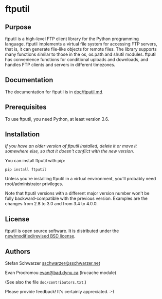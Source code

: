 # ftputil

## Purpose

ftputil is a high-level FTP client library for the Python programming
language. ftputil implements a virtual file system for accessing FTP
servers, that is, it can generate file-like objects for remote files.
The library supports many functions similar to those in the os,
os.path and shutil modules. ftputil has convenience functions for
conditional uploads and downloads, and handles FTP clients and servers
in different timezones.

## Documentation

The documentation for ftputil is in
[doc/ftputil.md](https://git.sr.ht/~sschwarzer/ftputil/tree/main/item/doc/ftputil.md).

## Prerequisites

To use ftputil, you need Python, at least version 3.6.

## Installation

*If you have an older version of ftputil installed, delete it or
move it somewhere else, so that it doesn't conflict with the new
version.*

You can install ftputil with pip:

    pip install ftputil

Unless you're installing ftputil in a virtual environment, you'll
probably need root/administrator privileges.

Note that ftputil versions with a different major version number won't
be fully backward-compatible with the previous version. Examples are
the changes from 2.8 to 3.0 and from 3.4 to 4.0.0.

## License

ftputil is open source software. It is distributed under the
[new/modified/revised BSD license](https://opensource.org/licenses/BSD-3-Clause).

## Authors

Stefan Schwarzer <sschwarzer@sschwarzer.net>

Evan Prodromou <evan@bad.dynu.ca> (lrucache module)

(See also the file `doc/contributors.txt`.)

Please provide feedback! It's certainly appreciated. :-)
